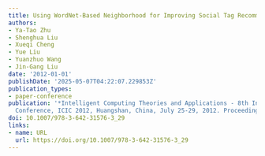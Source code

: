 ```yaml
---
title: Using WordNet-Based Neighborhood for Improving Social Tag Recommendation
authors:
- Ya-Tao Zhu
- Shenghua Liu
- Xueqi Cheng
- Yue Liu
- Yuanzhuo Wang
- Jin-Gang Liu
date: '2012-01-01'
publishDate: '2025-05-07T04:22:07.229853Z'
publication_types:
- paper-conference
publication: '*Intelligent Computing Theories and Applications - 8th International
  Conference, ICIC 2012, Huangshan, China, July 25-29, 2012. Proceedings*'
doi: 10.1007/978-3-642-31576-3_29
links:
- name: URL
  url: https://doi.org/10.1007/978-3-642-31576-3_29
---
```

